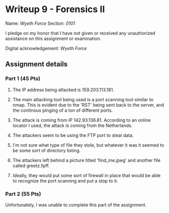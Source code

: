 # Writeup 9 - Forensics II

Name: *Wyeth Force*
Section: *0101*

I pledge on my honor that I have not given or received any unauthorized assistance on this assignment or examination.

Digital acknowledgement: *Wyeth Force*


## Assignment details

### Part 1 (45 Pts)

1. The IP address being attacked is 159.203.113.181.

2. The main attacking tool being used is a port scanning tool similar to nmap.  This is evident due to the 'RST' being
sent back to the server, and the continous pinging of a ton of different ports.

3. The attack is coming from IP 142.93.136.81.  According to an online locator I used, the attack is coming from the
Netherlands.

4. The attackers seem to be using the FTP port to steal data.

5. I'm not sure what type of file they stole, but whatever it was it seemed to be some sort of directory listing.

6. The attackers left behind a picture titled 'find_me.jpeg' and another file called greetz.fpff.

7. Ideally, they would put some sort of firewall in place that would be able to recognize the port scanning and put
a stop to it.

### Part 2 (55 Pts)

Unfortunately, I was unable to complete this part of the assignment.
